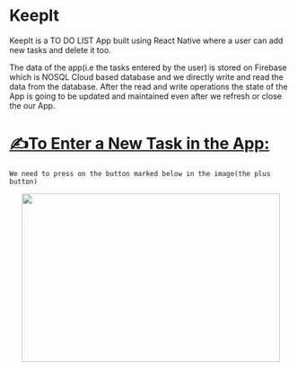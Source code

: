 # KeepIt

 KeepIt is a TO DO LIST App built using React Native where a user can add  new tasks and delete it too.

  The data of the app(i.e the tasks entered by the user) is stored  on  Firebase which is NOSQL Cloud based database and we directly write
 and read the data from the database. After the read and write operations the state of the App is going to be updated and maintained even after we refresh or close
 the our App.
 
 
 #  <U> ✍To Enter a New Task in the App:</U>
 
    We need to press on the button marked below in the image(the plus button)
    
   <p align="center">
   <img width="460" height="300" src="https://github.com/chittrakumari/TO-DO-LIST-APP-using-React-Native/blob/main/How%20to%20enter%20a%20new%20Task.jpeg">
   </p>
 
 
